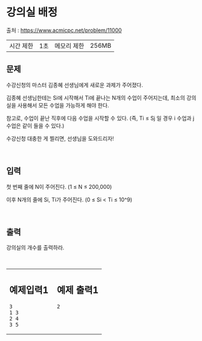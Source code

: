 # **강의실 배정**

출처 : https://www.acmicpc.net/problem/11000

<table>
<td>시간 제한</td><td>1초</td>
<td>메모리 제한</td><td>256MB</td>
</table>

## **문제**

수강신청의 마스터 김종혜 선생님에게 새로운 과제가 주어졌다. 

김종혜 선생님한테는 Si에 시작해서 Ti에 끝나는 N개의 수업이 주어지는데, 최소의 강의실을 사용해서 모든 수업을 가능하게 해야 한다. 

참고로, 수업이 끝난 직후에 다음 수업을 시작할 수 있다. (즉, Ti ≤ Sj 일 경우 i 수업과 j 수업은 같이 들을 수 있다.)

수강신청 대충한 게 찔리면, 선생님을 도와드리자!

</br>

## 입력

첫 번째 줄에 N이 주어진다. (1 ≤ N ≤ 200,000)

이후 N개의 줄에 Si, Ti가 주어진다. (0 ≤ Si < Ti ≤ 10^9)

</br>

## 출력

강의실의 개수를 출력하라.

</br>

<table>
<td valign="top" width="50%">

## 예제입력1

```
3
1 3
2 4
3 5
```

</td>

<td valign="top" width="50%">

## 예제 출력1
```
2
```

</td>
</table>
